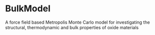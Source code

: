 # BulkModel
A force field based Metropolis Monte Carlo model for investigating the structural, thermodynamic and bulk properties of oxide materials
